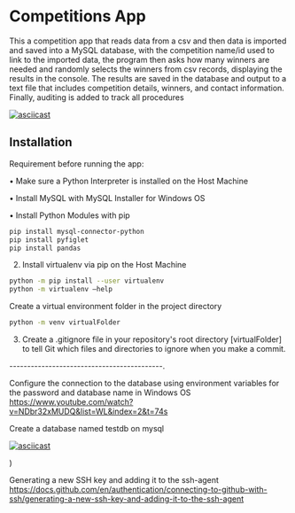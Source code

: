 # Competitions App

This a competition app that reads data from a csv and then data is imported and saved into a MySQL database, with the competition name/id used to link to the imported data, the program then asks how many winners are needed and randomly selects the winners from csv records, displaying the results in the console. The results are saved in the database and output to a text file that includes competition details, winners, and contact information. Finally, auditing is added to track all procedures

[![asciicast](https://asciinema.org/a/P4RBJlEUdZ3UeMqgp1joEdSk5.svg)](https://asciinema.org/a/P4RBJlEUdZ3UeMqgp1joEdSk5)

## Installation

Requirement before running the app:

•	Make sure a Python Interpreter is installed on the    Host Machine

•	Install MySQL with MySQL Installer for Windows OS


•	Install Python Modules with pip

```bash
pip install mysql-connector-python
pip install pyfiglet
pip install pandas
```
2. Install virtualenv via pip on the Host Machine

```bash
python -m pip install --user virtualenv
python -m virtualenv –help
```

Create a virtual environment folder in the project directory
```bash
python -m venv virtualFolder
```

3. Create a .gitignore file in your repository's root directory [virtualFolder] to tell Git which files and directories to ignore when you make a commit.

-------------------------------------------.

Configure the connection to the database using environment variables for the password and database name in Windows OS
https://www.youtube.com/watch?v=NDbr32xMUDQ&list=WL&index=2&t=74s

Create a database named testdb on mysql

[![asciicast](https://asciinema.org/a/4uLsIrbIwSVi9wJ6tp9Zpox7k.svg)](https://asciinema.org/a/4uLsIrbIwSVi9wJ6tp9Zpox7k)


)

Generating a new SSH key and adding it to the ssh-agent 
https://docs.github.com/en/authentication/connecting-to-github-with-ssh/generating-a-new-ssh-key-and-adding-it-to-the-ssh-agent




